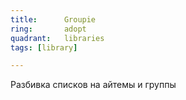 ```yaml
---
title:      Groupie
ring:       adopt
quadrant:   libraries
tags: [library]

---
```


Разбивка списков на айтемы и группы
